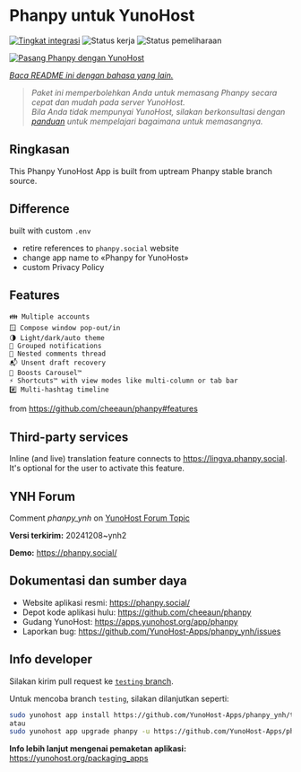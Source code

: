<!--
N.B.: README ini dibuat secara otomatis oleh <https://github.com/YunoHost/apps/tree/master/tools/readme_generator>
Ini TIDAK boleh diedit dengan tangan.
-->

# Phanpy untuk YunoHost

[![Tingkat integrasi](https://apps.yunohost.org/badge/integration/phanpy)](https://ci-apps.yunohost.org/ci/apps/phanpy/)
![Status kerja](https://apps.yunohost.org/badge/state/phanpy)
![Status pemeliharaan](https://apps.yunohost.org/badge/maintained/phanpy)

[![Pasang Phanpy dengan YunoHost](https://install-app.yunohost.org/install-with-yunohost.svg)](https://install-app.yunohost.org/?app=phanpy)

*[Baca README ini dengan bahasa yang lain.](./ALL_README.md)*

> *Paket ini memperbolehkan Anda untuk memasang Phanpy secara cepat dan mudah pada server YunoHost.*  
> *Bila Anda tidak mempunyai YunoHost, silakan berkonsultasi dengan [panduan](https://yunohost.org/install) untuk mempelajari bagaimana untuk memasangnya.*

## Ringkasan

This Phanpy YunoHost App is built from uptream Phanpy stable branch source.

## Difference

built with custom `.env`

* retire references to `phanpy.social` website
* change app name to «Phanpy for YunoHost»
* custom Privacy Policy

## Features

    👪 Multiple accounts
    🪟 Compose window pop-out/in
    🌗 Light/dark/auto theme
    🔔 Grouped notifications
    🪺 Nested comments thread
    📬 Unsent draft recovery
    🎠 Boosts Carousel™️
    ⚡ Shortcuts™️ with view modes like multi-column or tab bar
    #️⃣ Multi-hashtag timeline

from <https://github.com/cheeaun/phanpy#features>

## Third-party services

Inline (and live) translation feature connects to <https://lingva.phanpy.social>. It's optional for the user to activate this feature.

## YNH Forum

Comment *phanpy_ynh* on [YunoHost Forum Topic](https://forum.yunohost.org/t/phanpy-a-minimalistic-opinionated-fediverse-web-client/32095)



**Versi terkirim:** 20241208~ynh2

**Demo:** <https://phanpy.social/>
## Dokumentasi dan sumber daya

- Website aplikasi resmi: <https://phanpy.social/>
- Depot kode aplikasi hulu: <https://github.com/cheeaun/phanpy>
- Gudang YunoHost: <https://apps.yunohost.org/app/phanpy>
- Laporkan bug: <https://github.com/YunoHost-Apps/phanpy_ynh/issues>

## Info developer

Silakan kirim pull request ke [`testing` branch](https://github.com/YunoHost-Apps/phanpy_ynh/tree/testing).

Untuk mencoba branch `testing`, silakan dilanjutkan seperti:

```bash
sudo yunohost app install https://github.com/YunoHost-Apps/phanpy_ynh/tree/testing --debug
atau
sudo yunohost app upgrade phanpy -u https://github.com/YunoHost-Apps/phanpy_ynh/tree/testing --debug
```

**Info lebih lanjut mengenai pemaketan aplikasi:** <https://yunohost.org/packaging_apps>

